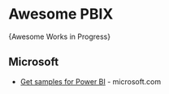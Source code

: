# Awesome PBIX
{Awesome Works in Progress}


## Microsoft
* [Get samples for Power BI](https://learn.microsoft.com/en-us/power-bi/create-reports/sample-datasets) - microsoft.com
